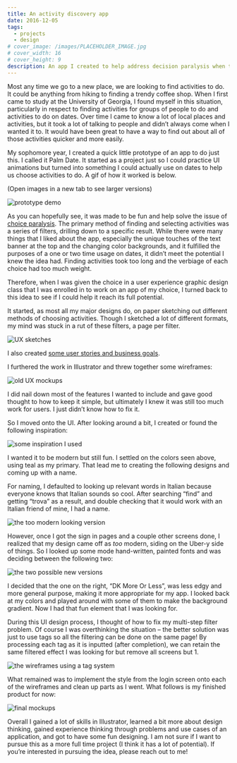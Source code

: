 ```yaml
---
title: An activity discovery app
date: 2016-12-05
tags:
  - projects
  - design
# cover_image: /images/PLACEHOLDER_IMAGE.jpg
# cover_width: 16
# cover_height: 9
description: An app I created to help address decision paralysis when trying to find activities to do.
---
```


Most any time we go to a new place, we are looking to find activities to do. It could be anything from hiking to finding a trendy coffee shop. When I first came to study at the University of Georgia, I found myself in this situation, particularly in respect to finding activities for groups of people to do and activities to do on dates. Over time I came to know a lot of local places and activities, but it took a lot of talking to people and didn’t always come when I wanted it to. It would have been great to have a way to find out about all of those activities quicker and more easily.

My sophomore year, I created a quick little prototype of an app to do just this. I called it Palm Date. It started as a project just so I could practice UI animations but turned into something I could actually use on dates to help us choose activities to do. A gif of how it worked is below.

<span class="excerpt-marker"></span>

(Open images in a new tab to see larger versions)

<img src="$lib/images/trova/palm-date.gif" alt="prototype demo" loading="lazy" />

As you can hopefully see, it was made to be fun and help solve the issue of <a href="https://en.wikipedia.org/wiki/Analysis_paralysis">choice paralysis</a>. The primary method of finding and selecting activities was a series of filters, drilling down to a specific result. While there were many things that I liked about the app, especially the unique touches of the text banner at the top and the changing color backgrounds, and it fulfilled the purposes of a one or two time usage on dates, it didn’t meet the potential I knew the idea had. Finding activities took too long and the verbiage of each choice had too much weight.

Therefore, when I was given the choice in a user experience graphic design class that I was enrolled in to work on an app of my choice, I turned back to this idea to see if I could help it reach its full potential.

It started, as most all my major designs do, on paper sketching out different methods of choosing activities. Though I sketched a lot of different formats, my mind was stuck in a rut of these filters, a page per filter.

<img src="$lib/images/trova//sketches.jpg" alt="UX sketches" loading="lazy" />

I also created <a href="https://gist.github.com/ZachSaucier/b1996e797dcc82c7f372bf11435aec0e">some user stories and business goals</a>.

I furthered the work in Illustrator and threw together some wireframes:

<img src="$lib/images/trova/old-wireframes.jpg" alt="old UX mockups" loading="lazy" />

I did nail down most of the features I wanted to include and gave good thought to how to keep it simple, but ultimately I knew it was still too much work for users. I just didn’t know how to fix it.

So I moved onto the UI. After looking around a bit, I created or found the following inspiration:

<img src="$lib/images/trova/inspiration.jpg" alt="some inspiration I used" loading="lazy" />

I wanted it to be modern but still fun. I settled on the colors seen above, using teal as my primary. That lead me to creating the following designs and coming up with a name.

For naming, I defaulted to looking up relevant words in Italian because everyone knows that Italian sounds so cool. After searching “find” and getting “trova” as a result, and double checking that it would work with an Italian friend of mine, I had a name.

<img src="$lib/images/trova/teal.jpg" alt="the too modern looking version" loading="lazy" />

However, once I got the sign in pages and a couple other screens done, I realized that my design came off as _too_ modern, siding on the Uber-y side of things. So I looked up some mode hand-written, painted fonts and was deciding between the following two:

<img src="$lib/images/trova/new-logo.jpg" alt="the two possible new versions" loading="lazy" />

I decided that the one on the right, “DK More Or Less”, was less edgy and more general purpose, making it more appropriate for my app. I looked back at my colors and played around with some of them to make the background gradient. Now I had that fun element that I was looking for.

During this UI design process, I thought of how to fix my multi-step filter problem. Of course I was overthinking the situation – the better solution was just to use tags so all the filtering can be done on the same page! By processing each tag as it is inputted (after completion), we can retain the same filtered effect I was looking for but remove all screens but 1.

<img src="$lib/images/trova/wireframes.jpg" alt="the wireframes using a tag system" loading="lazy" />

What remained was to implement the style from the login screen onto each of the wireframes and clean up parts as I went. What follows is my finished product for now:

<img src="$lib/images/trova/mockups.jpg" alt="final mockups" loading="lazy" />

Overall I gained a lot of skills in Illustrator, learned a bit more about design thinking, gained experience thinking through problems and use cases of an application, and got to have some fun designing. I am not sure if I want to pursue this as a more full time project (I think it has a lot of potential). If you’re interested in pursuing the idea, please reach out to me!
